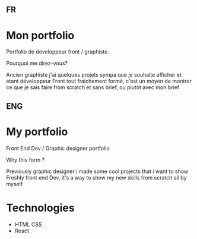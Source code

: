 ## FR
# Mon portfolio
Portfolio de developpeur front / graphiste.

Pourquoi me direz-vous?

Ancien graphiste j'ai quelques projets sympa que je souhaite afficher et étant développeur Front tout fraichement formé, 
c'est un moyen de montrer ce que je sais faire from scratch et sans brief, ou plutôt avec mon brief

## ENG
# My portfolio
Front End Dev / Graphic designer portfolio

Why this form ?

Previously graphic designer i made some cool projects that i want to show
Freshly front end Dev, it's a way to show my new skills from scratch
all by myself


# Technologies

 - HTML CSS
 - React
